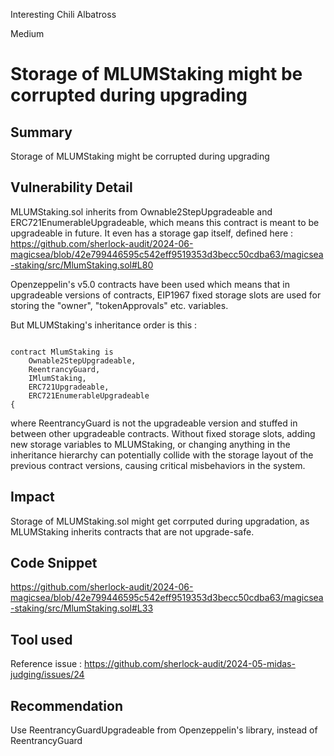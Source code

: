 Interesting Chili Albatross

Medium

# Storage of MLUMStaking might be corrupted during upgrading

## Summary

Storage of MLUMStaking might be corrupted during upgrading

## Vulnerability Detail

MLUMStaking.sol inherits from Ownable2StepUpgradeable and ERC721EnumerableUpgradeable, which means this contract is meant to be upgradeable in future. It even has a storage gap itself, defined here : https://github.com/sherlock-audit/2024-06-magicsea/blob/42e799446595c542eff9519353d3becc50cdba63/magicsea-staking/src/MlumStaking.sol#L80

Openzeppelin's v5.0 contracts have been used which means that in upgradeable versions of contracts, EIP1967 fixed storage slots are used for storing the "owner", "tokenApprovals" etc. variables.

But MLUMStaking's inheritance order is this :

```solidity

contract MlumStaking is
    Ownable2StepUpgradeable,
    ReentrancyGuard,
    IMlumStaking,
    ERC721Upgradeable,
    ERC721EnumerableUpgradeable
{
```

where ReentrancyGuard is not the upgradeable version and stuffed in between other upgradeable contracts. Without fixed storage slots, adding new storage variables to MLUMStaking, or changing anything in the inheritance hierarchy can potentially collide with the storage layout of the previous contract versions, causing critical misbehaviors in the system.

## Impact

Storage of MLUMStaking.sol might get corrputed during upgradation, as MLUMStaking inherits contracts that are not upgrade-safe.

## Code Snippet

https://github.com/sherlock-audit/2024-06-magicsea/blob/42e799446595c542eff9519353d3becc50cdba63/magicsea-staking/src/MlumStaking.sol#L33

## Tool used

Reference issue : https://github.com/sherlock-audit/2024-05-midas-judging/issues/24

## Recommendation

Use ReentrancyGuardUpgradeable from Openzeppelin's library, instead of ReentrancyGuard
